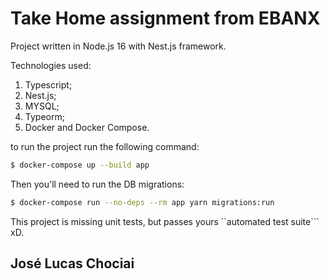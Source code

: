 # Take Home assignment from EBANX #

Project written in Node.js 16 with Nest.js framework.

Technologies used:

1. Typescript;
2. Nest.js;
3. MYSQL;
4. Typeorm;
5. Docker and Docker  Compose.

to run the project run the following  command:
```bash
$ docker-compose up --build app
```

Then you'll need to run the DB migrations:
```bash
$ docker-compose run --no-deps --rm app yarn migrations:run
```

This project is missing unit tests, but passes yours ``automated test suite``` xD.

## José Lucas Chociai ##
